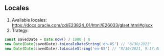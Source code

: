 ## Locales

1. Available locales: https://docs.oracle.com/cd/E23824_01/html/E26033/glset.html#glscx
2. Trategy:
```js
const savedDate = Date.now() / 1000 | 0
new Date(Date(savedDate).toLocaleDateString('en-US') // "8/30/2021"
new Date(Date(savedDate).toLocaleString('en-US') // "8/30/2021, 9:17:48 PM"

```
